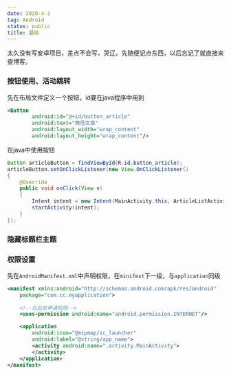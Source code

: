 ```yaml
---
date: 2020-4-1
tag: Android
status: public
title: 基础
---
```


太久没有写安卓项目，差点不会写，哭辽。先随便记点东西，以后忘记了就直接来查博客。

### 按钮使用、活动跳转

先在布局文件定义一个按钮，id要在java程序中用到

```xml
<Button
        android:id="@+id/button_article"
        android:text="微信文章"
        android:layout_width="wrap_content"
        android:layout_height="wrap_content"/>
```

在java中使用按钮

```java
Button articleButton = findViewById(R.id.button_article);
articleButton.setOnClickListener(new View.OnClickListener()
{
	@Override
	public void onClick(View v)
	{
		Intent intent = new Intent(MainActivity.this, ArticleListActivity.class);
		startActivity(intent);
	}
});
```

### 隐藏标题栏主题

### 权限设置

先在`AndroidManifest.xml`中声明权限，在`minifest`下一级，与`application`同级

```xml
<manifest xmlns:android="http://schemas.android.com/apk/res/android"
    package="com.cc.myapplication">
    
    <!--在此处申请权限-->
    <uses-permission android:name="android.permission.INTERNET"/>

    <application
        android:icon="@mipmap/ic_launcher"
        android:label="@string/app_name">
        <activity android:name=".activity.MainActivity">
        </activity>
    </application>
</manifest>
```

